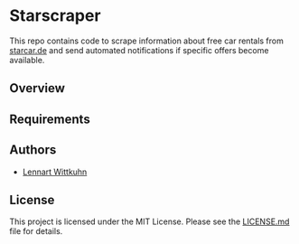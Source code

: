 # Starscraper

This repo contains code to scrape information about free car rentals from [starcar.de](https://www.starcar.de/specials/kostenlos-mieten/) and send automated notifications if specific offers become available.

## Overview

## Requirements

## Authors

* [Lennart Wittkuhn](mailto:wittkuhn@mpib-berlin.mpg.de)

## License

This project is licensed under the MIT License.
Please see the [LICENSE.md](LICENSE.md) file for details.
